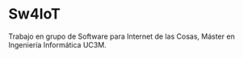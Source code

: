 # Sw4IoT
Trabajo en grupo de Software para Internet de las Cosas, Máster en Ingeniería Informática UC3M.
